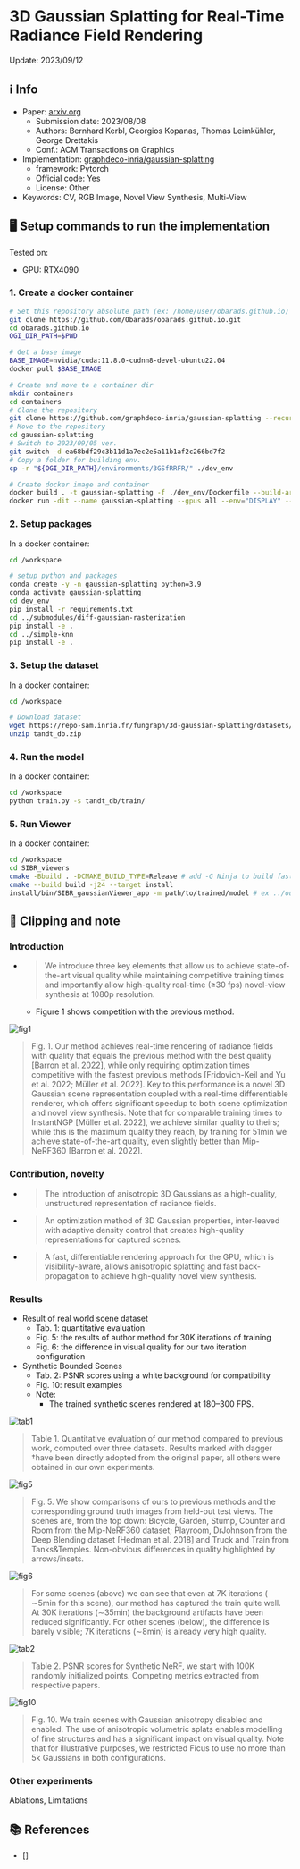 # 3D Gaussian Splatting for Real-Time Radiance Field Rendering

Update: 2023/09/12

## ℹ️ Info
- Paper: [arxiv.org](https://arxiv.org/abs/2308.04079)
  - Submission date: 2023/08/08
  - Authors: Bernhard Kerbl, Georgios Kopanas, Thomas Leimkühler, George Drettakis
  - Conf.: ACM Transactions on Graphics
- Implementation: [graphdeco-inria/gaussian-splatting](https://github.com/graphdeco-inria/gaussian-splatting)
  - framework: Pytorch
  - Official code: Yes
  - License: Other
- Keywords: CV, RGB Image, Novel View Synthesis, Multi-View

## 🖥️ Setup commands to run the implementation
Tested on:
- GPU: RTX4090

### 1. Create a docker container
```bash
# Set this repository absolute path (ex: /home/user/obarads.github.io)
git clone https://github.com/Obarads/obarads.github.io.git
cd obarads.github.io
OGI_DIR_PATH=$PWD

# Get a base image
BASE_IMAGE=nvidia/cuda:11.8.0-cudnn8-devel-ubuntu22.04
docker pull $BASE_IMAGE

# Create and move to a container dir
mkdir containers
cd containers
# Clone the repository
git clone https://github.com/graphdeco-inria/gaussian-splatting --recursive
# Move to the repository
cd gaussian-splatting
# Switch to 2023/09/05 ver.
git switch -d ea68bdf29c3b11d1a7ec2e5a11b1af2c266bd7f2
# Copy a folder for building env.
cp -r "${OGI_DIR_PATH}/environments/3GSfRRFR/" ./dev_env

# Create docker image and container
docker build . -t gaussian-splatting -f ./dev_env/Dockerfile --build-arg UID=$(id -u) --build-arg GID=$(id -g) --build-arg BASE_IMAGE=$BASE_IMAGE
docker run -dit --name gaussian-splatting --gpus all --env="DISPLAY" --env="QT_X11_NO_MITSHM=1" -v $PWD:/workspace -v /tmp/.X11-unix:/tmp/.X11-unix gaussian-splatting
```

### 2. Setup packages
In a docker container:
```bash
cd /workspace

# setup python and packages
conda create -y -n gaussian-splatting python=3.9
conda activate gaussian-splatting
cd dev_env
pip install -r requirements.txt
cd ../submodules/diff-gaussian-rasterization
pip install -e .
cd ../simple-knn
pip install -e .
```

### 3. Setup the dataset
In a docker container:
```bash
cd /workspace

# Download dataset
wget https://repo-sam.inria.fr/fungraph/3d-gaussian-splatting/datasets/input/tandt_db.zip
unzip tandt_db.zip
```

### 4. Run the model
In a docker container:
```bash
cd /workspace
python train.py -s tandt_db/train/
```

### 5. Run Viewer
In a docker container:
```bash
cd /workspace
cd SIBR_viewers
cmake -Bbuild . -DCMAKE_BUILD_TYPE=Release # add -G Ninja to build faster
cmake --build build -j24 --target install
install/bin/SIBR_gaussianViewer_app -m path/to/trained/model # ex ../output/f7b2e4c0-7/
```

## 📝 Clipping and note
### Introduction
- > We introduce three key elements that allow us to achieve state-of-the-art visual quality while maintaining competitive training times and importantly allow high-quality real-time (≥30 fps) novel-view synthesis at 1080p resolution.
  - Figure 1 shows competition with the previous method.

![fig1](img/3GSfRRFR/fig1.png)

> Fig. 1. Our method achieves real-time rendering of radiance fields with quality that equals the previous method with the best quality [Barron et al. 2022], while only requiring optimization times competitive with the fastest previous methods [Fridovich-Keil and Yu et al. 2022; Müller et al. 2022]. Key to this performance is a novel 3D Gaussian scene representation coupled with a real-time differentiable renderer, which offers significant speedup to both scene optimization and novel view synthesis. Note that for comparable training times to InstantNGP [Müller et al. 2022], we achieve similar quality to theirs; while this is the maximum quality they reach, by training for 51min we achieve state-of-the-art quality, even slightly better than Mip-NeRF360 [Barron et al. 2022].

### Contribution, novelty
- > The introduction of anisotropic 3D Gaussians as a high-quality, unstructured representation of radiance fields.
- > An optimization method of 3D Gaussian properties, inter-leaved with adaptive density control that creates high-quality representations for captured scenes.
- > A fast, differentiable rendering approach for the GPU, which is visibility-aware, allows anisotropic splatting and fast back-propagation to achieve high-quality novel view synthesis.

### Results
- Result of real world scene dataset
  - Tab. 1: quantitative evaluation
  - Fig. 5: the results of author method for 30K iterations of training
  - Fig. 6: the difference in visual quality for our two iteration configuration
- Synthetic Bounded Scenes
  - Tab. 2: PSNR scores using a white background for compatibility
  - Fig. 10: result examples
  - Note:
    - The trained synthetic scenes rendered at 180–300 FPS.

![tab1](img/3GSfRRFR/tab1.png)
> Table 1. Quantitative evaluation of our method compared to previous work, computed over three datasets. Results marked with dagger †have been directly adopted from the original paper, all others were obtained in our own experiments.

![fig5](img/3GSfRRFR/fig5.png)
> Fig. 5. We show comparisons of ours to previous methods and the corresponding ground truth images from held-out test views. The scenes are, from the top down: Bicycle, Garden, Stump, Counter and Room from the Mip-NeRF360 dataset; Playroom, DrJohnson from the Deep Blending dataset [Hedman et al. 2018] and Truck and Train from Tanks&Temples. Non-obvious differences in quality highlighted by arrows/insets.

![fig6](img/3GSfRRFR/fig6.png)
> For some scenes (above) we can see that even at 7K iterations ( ∼5min for this scene), our method has captured the train quite well. At 30K iterations (∼35min) the background artifacts have been reduced significantly. For other scenes (below), the difference is barely visible; 7K iterations (∼8min) is already very high quality.

![tab2](img/3GSfRRFR/tab2.png)
> Table 2.  PSNR scores for Synthetic NeRF, we start with 100K randomly initialized points. Competing metrics extracted from respective papers.

![fig10](img/3GSfRRFR/fig10.png)
> Fig. 10.   We train scenes with Gaussian anisotropy disabled and enabled. The use of anisotropic volumetric splats enables modelling of fine structures and has a significant impact on visual quality. Note that for illustrative purposes, we restricted Ficus to use no more than 5k Gaussians in both configurations.

### Other experiments
Ablations, Limitations

## 📚 References
- [] 

